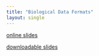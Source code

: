 ```yaml
---
title: "Biological Data Formats"
layout: single
---
```


[online slides](https://docs.google.com/presentation/d/1EnSuChl1iTmnrFutZyUEYlLRUOshl4zEd2ff6_yJI0g/present?usp=sharing)

[downloadable slides](https://docs.google.com/presentation/d/1EnSuChl1iTmnrFutZyUEYlLRUOshl4zEd2ff6_yJI0g/export/pptx)
